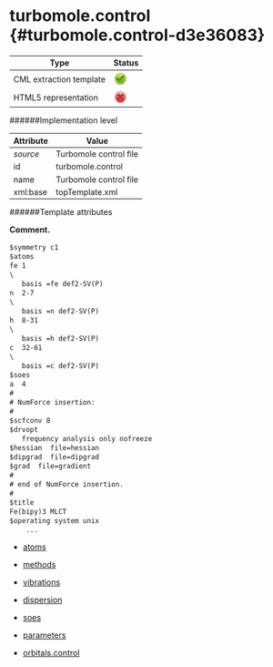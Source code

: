 # turbomole.control {#turbomole.control-d3e36083}


| Type                                                                                                                                                | Status                                                                                                                                              |
|----|----|
| CML extraction template                                                                                                                             | ![](/imgs/Total.png)                                                                                                                                |
| HTML5 representation                                                                                                                                | ![](/imgs/None.png)                                                                                                                                 |

######Implementation level

| Attribute                                                                                                                                           | Value                                                                                                                                               |
|----|----|
| *source*                                                                                                                                            | Turbomole control file                                                                                                                              |
| id                                                                                                                                                  | turbomole.control                                                                                                                                   |
| name                                                                                                                                                | Turbomole control file                                                                                                                              |
| xml:base                                                                                                                                            | topTemplate.xml                                                                                                                                     |

######Template attributes

**Comment.**

           
    $symmetry c1
    $atoms
    fe 1                                                                           \
       basis =fe def2-SV(P)
    n  2-7                                                                         \
       basis =n def2-SV(P)
    h  8-31                                                                        \
       basis =h def2-SV(P)
    c  32-61                                                                       \
       basis =c def2-SV(P)
    $soes
    a  4
    #
    # NumForce insertion:
    #
    $scfconv 8
    $drvopt
       frequency analysis only nofreeze
    $hessian  file=hessian
    $dipgrad  file=dipgrad
    $grad  file=gradient
    #
    # end of NumForce insertion.
    #
    $title
    Fe(bipy)3 MLCT
    $operating system unix
        ...
            
        

-   [atoms](/out/md/cml/turbomole_log/atoms-d3e36090.md)

<!-- -->

-   [methods](/out/md/cml/turbomole_log/methods-d3e36250.md)

<!-- -->

-   [vibrations](/out/md/cml/turbomole_log/vibrations-d3e36296.md)

<!-- -->

-   [dispersion](/out/md/cml/turbomole_log/dispersion-d3e36395.md)

<!-- -->

-   [soes](/out/md/cml/turbomole_log/soes-d3e36417.md)

<!-- -->

-   [parameters](/out/md/cml/turbomole_log/parameters-d3e36477.md)

<!-- -->

-   [orbitals.control](/out/md/cml/turbomole_log/orbitals.control-d3e36596.md)


